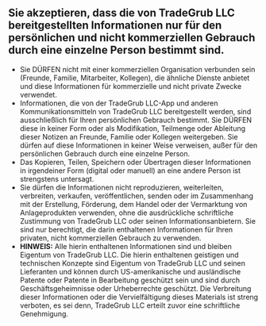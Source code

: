 ## Sie akzeptieren, dass die von TradeGrub LLC bereitgestellten Informationen nur für den persönlichen und nicht kommerziellen Gebrauch durch eine einzelne Person bestimmt sind.

- Sie DÜRFEN nicht mit einer kommerziellen Organisation verbunden sein (Freunde, Familie, Mitarbeiter, Kollegen), die ähnliche Dienste anbietet und diese Informationen für kommerzielle und nicht private Zwecke verwendet.
- Informationen, die von der TradeGrub LLC-App und anderen Kommunikationsmitteln von TradeGrub LLC bereitgestellt werden, sind ausschließlich für Ihren persönlichen Gebrauch bestimmt. Sie DÜRFEN diese in keiner Form oder als Modifikation, Teilmenge oder Ableitung dieser Notizen an Freunde, Familie oder Kollegen weitergeben. Sie dürfen auf diese Informationen in keiner Weise verweisen, außer für den persönlichen Gebrauch durch eine einzelne Person.
- Das Kopieren, Teilen, Speichern oder Übertragen dieser Informationen in irgendeiner Form (digital oder manuell) an eine andere Person ist strengstens untersagt.
- Sie dürfen die Informationen nicht reproduzieren, weiterleiten, verbreiten, verkaufen, veröffentlichen, senden oder im Zusammenhang mit der Erstellung, Förderung, dem Handel oder der Vermarktung von Anlageprodukten verwenden, ohne die ausdrückliche schriftliche Zustimmung von TradeGrub LLC oder seinen Informationsanbietern. Sie sind nur berechtigt, die darin enthaltenen Informationen für Ihren privaten, nicht kommerziellen Gebrauch zu verwenden.
- **HINWEIS:** Alle hierin enthaltenen Informationen sind und bleiben Eigentum von TradeGrub LLC. Die hierin enthaltenen geistigen und technischen Konzepte sind Eigentum von TradeGrub LLC und seinen Lieferanten und können durch US-amerikanische und ausländische Patente oder Patente in Bearbeitung geschützt sein und sind durch Geschäftsgeheimnisse oder Urheberrechte geschützt. Die Verbreitung dieser Informationen oder die Vervielfältigung dieses Materials ist streng verboten, es sei denn, TradeGrub LLC erteilt zuvor eine schriftliche Genehmigung.
